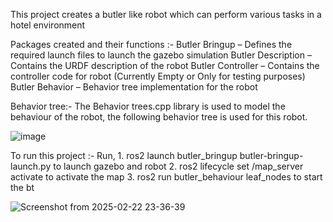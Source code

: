 This project creates a butler like robot which can perform various tasks in a hotel environment

Packages created and their functions :-
	Butler Bringup – Defines the required launch files to launch the gazebo simulation
	Butler Description – Contains the URDF description of the robot
	Butler Controller – Contains the controller code for robot (Currently Empty or Only for testing purposes)
	Butler Behavior – Behavior tree implementation for the robot


Behavior tree:-
	The Behavior trees.cpp library is used to model the behaviour of the robot, the following behavior tree is used for this robot.  

![image](https://github.com/user-attachments/assets/7bba123c-c84d-4852-850c-0d28ca391574)

To run this project :-
	Run,
    1. ros2 launch butler_bringup butler-bringup-launch.py to launch gazebo and robot
    2. ros2 lifecycle set /map_server activate to activate the map
    3. ros2 run butler_behaviour leaf_nodes to start the bt

![Screenshot from 2025-02-22 23-36-39](https://github.com/user-attachments/assets/266c92b3-c4f1-48aa-8761-444642b0436d)

